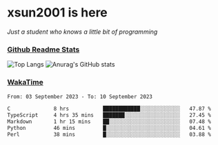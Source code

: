 # xsun2001 is here

*Just a student who knows a little bit of programming*

### [Github Readme Stats](https://github.com/anuraghazra/github-readme-stats)

![Top Langs](https://github-readme-stats.vercel.app/api/top-langs/?username=xsun2001&layout=compact&theme=radical) ![Anurag's GitHub stats](https://github-readme-stats.vercel.app/api?username=xsun2001&show_icons=true&theme=radical)

### [WakaTime](https://wakatime.com)

<!--START_SECTION:waka-->

```txt
From: 03 September 2023 - To: 10 September 2023

C              8 hrs           ████████████░░░░░░░░░░░░░   47.87 %
TypeScript     4 hrs 35 mins   ███████░░░░░░░░░░░░░░░░░░   27.45 %
Markdown       1 hr 15 mins    ██░░░░░░░░░░░░░░░░░░░░░░░   07.48 %
Python         46 mins         █░░░░░░░░░░░░░░░░░░░░░░░░   04.61 %
Perl           38 mins         █░░░░░░░░░░░░░░░░░░░░░░░░   03.88 %
```

<!--END_SECTION:waka-->
